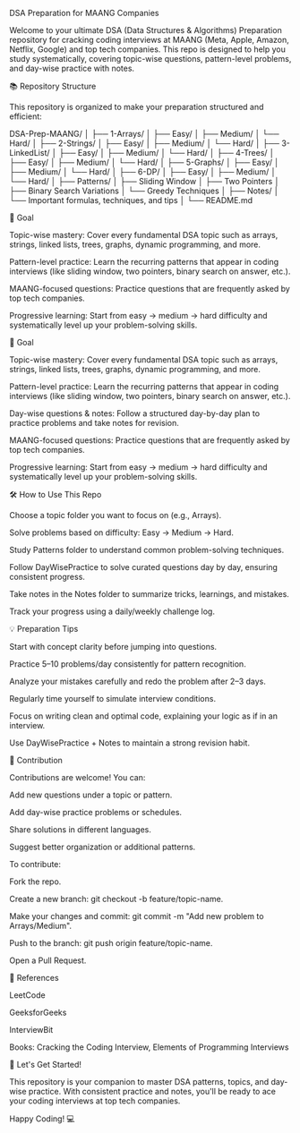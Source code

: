 DSA Preparation for MAANG Companies

Welcome to your ultimate DSA (Data Structures & Algorithms) Preparation repository for cracking coding interviews at MAANG (Meta, Apple, Amazon, Netflix, Google) and top tech companies. This repo is designed to help you study systematically, covering topic-wise questions, pattern-level problems, and day-wise practice with notes.


📚 Repository Structure

This repository is organized to make your preparation structured and efficient:

DSA-Prep-MAANG/
│
├── 1-Arrays/
│   ├── Easy/
│   ├── Medium/
│   └── Hard/
│
├── 2-Strings/
│   ├── Easy/
│   ├── Medium/
│   └── Hard/
│
├── 3-LinkedList/
│   ├── Easy/
│   ├── Medium/
│   └── Hard/
│
├── 4-Trees/
│   ├── Easy/
│   ├── Medium/
│   └── Hard/
│
├── 5-Graphs/
│   ├── Easy/
│   ├── Medium/
│   └── Hard/
│
├── 6-DP/
│   ├── Easy/
│   ├── Medium/
│   └── Hard/
│
├── Patterns/
│   ├── Sliding Window
│   ├── Two Pointers
│   ├── Binary Search Variations
│   └── Greedy Techniques
│
├── Notes/
│   └── Important formulas, techniques, and tips
│
└── README.md

🎯 Goal

Topic-wise mastery: Cover every fundamental DSA topic such as arrays, strings, linked lists, trees, graphs, dynamic programming, and more.

Pattern-level practice: Learn the recurring patterns that appear in coding interviews (like sliding window, two pointers, binary search on answer, etc.).

MAANG-focused questions: Practice questions that are frequently asked by top tech companies.

Progressive learning: Start from easy → medium → hard difficulty and systematically level up your problem-solving skills.


🎯 Goal

Topic-wise mastery: Cover every fundamental DSA topic such as arrays, strings, linked lists, trees, graphs, dynamic programming, and more.

Pattern-level practice: Learn the recurring patterns that appear in coding interviews (like sliding window, two pointers, binary search on answer, etc.).

Day-wise questions & notes: Follow a structured day-by-day plan to practice problems and take notes for revision.

MAANG-focused questions: Practice questions that are frequently asked by top tech companies.

Progressive learning: Start from easy → medium → hard difficulty and systematically level up your problem-solving skills.

🛠 How to Use This Repo

Choose a topic folder you want to focus on (e.g., Arrays).

Solve problems based on difficulty: Easy → Medium → Hard.

Study Patterns folder to understand common problem-solving techniques.

Follow DayWisePractice to solve curated questions day by day, ensuring consistent progress.

Take notes in the Notes folder to summarize tricks, learnings, and mistakes.

Track your progress using a daily/weekly challenge log.

💡 Preparation Tips

Start with concept clarity before jumping into questions.

Practice 5–10 problems/day consistently for pattern recognition.

Analyze your mistakes carefully and redo the problem after 2–3 days.

Regularly time yourself to simulate interview conditions.

Focus on writing clean and optimal code, explaining your logic as if in an interview.

Use DayWisePractice + Notes to maintain a strong revision habit.

📝 Contribution

Contributions are welcome! You can:

Add new questions under a topic or pattern.

Add day-wise practice problems or schedules.

Share solutions in different languages.

Suggest better organization or additional patterns.

To contribute:

Fork the repo.

Create a new branch: git checkout -b feature/topic-name.

Make your changes and commit: git commit -m "Add new problem to Arrays/Medium".

Push to the branch: git push origin feature/topic-name.

Open a Pull Request.

📌 References

LeetCode

GeeksforGeeks

InterviewBit

Books: Cracking the Coding Interview, Elements of Programming Interviews

🚀 Let's Get Started!

This repository is your companion to master DSA patterns, topics, and day-wise practice. With consistent practice and notes, you'll be ready to ace your coding interviews at top tech companies.

Happy Coding! 💻